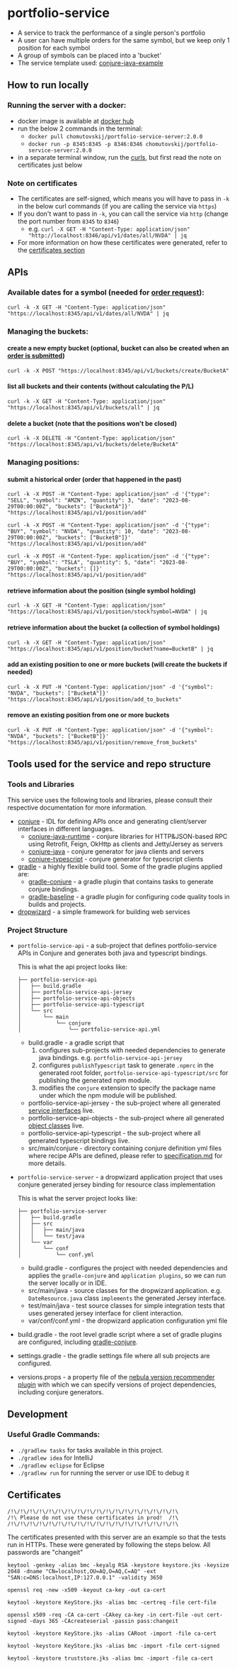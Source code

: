 # portfolio-service
- A service to track the performance of a single person's portfolio
- A user can have multiple orders for the same symbol, but we keep only 1 position for each symbol
- A group of symbols can be placed into a 'bucket'
- The service template used: [conjure-java-example](https://github.com/palantir/conjure-java-example)

## How to run locally
### Running the server with a docker:
- docker image is available at [docker hub](https://hub.docker.com/r/chomutovskij/portfolio-service-server/tags)
- run the below 2 commands in the terminal:
  - `docker pull chomutovskij/portfolio-service-server:2.0.0`
  - `docker run -p 8345:8345 -p 8346:8346 chomutovskij/portfolio-service-server:2.0.0`
- in a separate terminal window, run the [curls](#apis), but first read the note on certificates just below

### Note on certificates
- The certificates are self-signed, which means you will have to pass in `-k` in the below curl commands (if you are calling the service via `https`)
- If you don't want to pass in `-k`, you can call the service via `http` (change the port number from `8345` to `8346`)
  - e.g. `curl -X GET -H "Content-Type: application/json" "http://localhost:8346/api/v1/dates/all/NVDA" | jq`
- For more information on how these certificates were generated, refer to the [certificates section](#certificates)

## APIs
### Available dates for a symbol (needed for [order request](#submit-a-historical-order-order-that-happened-in-the-past)):
```
curl -k -X GET -H "Content-Type: application/json" "https://localhost:8345/api/v1/dates/all/NVDA" | jq
```

### Managing the buckets:
#### create a new empty bucket (optional, bucket can also be created when an [order is submitted](#submit-a-historical-order-order-that-happened-in-the-past))
```
curl -k -X POST "https://localhost:8345/api/v1/buckets/create/BucketA"
```

#### list all buckets and their contents (without calculating the P/L)
```
curl -k -X GET -H "Content-Type: application/json" "https://localhost:8345/api/v1/buckets/all" | jq
```

#### delete a bucket (note that the positions won't be closed)
```
curl -k -X DELETE -H "Content-Type: application/json" "https://localhost:8345/api/v1/buckets/delete/BucketA"
```

### Managing positions:
#### submit a historical order (order that happened in the past)
```
curl -k -X POST -H "Content-Type: application/json" -d '{"type": "SELL", "symbol": "AMZN", "quantity": 3, "date": "2023-08-29T00:00:00Z", "buckets": ["BucketA"]}' "https://localhost:8345/api/v1/position/add"

curl -k -X POST -H "Content-Type: application/json" -d '{"type": "BUY", "symbol": "NVDA", "quantity": 10, "date": "2023-08-29T00:00:00Z", "buckets": ["BucketB"]}' "https://localhost:8345/api/v1/position/add"

curl -k -X POST -H "Content-Type: application/json" -d '{"type": "BUY", "symbol": "TSLA", "quantity": 5, "date": "2023-08-29T00:00:00Z", "buckets": []}' "https://localhost:8345/api/v1/position/add"
```

#### retrieve information about the position (single symbol holding)
```
curl -k -X GET -H "Content-Type: application/json" "https://localhost:8345/api/v1/position/stock?symbol=NVDA" | jq
```

#### retrieve information about the bucket (a collection of symbol holdings)
```
curl -k -X GET -H "Content-Type: application/json" "https://localhost:8345/api/v1/position/bucket?name=BucketB" | jq
```

#### add an existing position to one or more buckets (will create the buckets if needed)
```
curl -k -X PUT -H "Content-Type: application/json" -d '{"symbol": "NVDA", "buckets": ["BucketA"]}' "https://localhost:8345/api/v1/position/add_to_buckets"
```

#### remove an existing position from one or more buckets
```
curl -k -X PUT -H "Content-Type: application/json" -d '{"symbol": "NVDA", "buckets": ["BucketB"]}' "https://localhost:8345/api/v1/position/remove_from_buckets"
```

## Tools used for the service and repo structure

### Tools and Libraries
This service uses the following tools and libraries, please consult their respective documentation for more information.
* [conjure](https://github.com/palantir/conjure) - IDL for defining APIs once and generating client/server interfaces in different languages.
    * [conjure-java-runtime](https://github.com/palantir/conjure-java-runtime/) - conjure libraries for HTTP&JSON-based RPC using Retrofit, Feign, OkHttp as clients and Jetty/Jersey as servers
    * [conjure-java](https://github.com/palantir/conjure-java) - conjure generator for java clients and servers 
    * [conjure-typescript](https://github.com/palantir/conjure-typescript) - conjure generator for typescript clients
* [gradle](https://gradle.org/) - a highly flexible build tool. Some of the gradle plugins applied are:
     *  [gradle-conjure](https://github.com/palantir/gradle-conjure) - a gradle plugin that contains tasks to generate conjure bindings.
     *  [gradle-baseline](https://github.com/palantir/gradle-baseline) - a gradle plugin for configuring code quality tools in builds and projects.
* [dropwizard](https://www.dropwizard.io/en/stable/) - a simple framework for building web services

### Project Structure
* `portfolio-service-api` - a sub-project that defines portfolio-service APIs in Conjure and generates both java and typescript bindings.

    This is what the api project looks like:
    ```
    ├── portfolio-service-api
    │   ├── build.gradle
    │   ├── portfolio-service-api-jersey
    │   ├── portfolio-service-api-objects
    │   ├── portfolio-service-api-typescript
    │   └── src
    │       └── main
    │           └── conjure
    │               └── portfolio-service-api.yml
    ```
    * build.gradle - a gradle script that 
        1. configures sub-projects with needed dependencies to generate java bindings. e.g. `portfolio-service-api-jersey`
        2. configures `publishTypescript` task to generate `.npmrc` in the generated root folder, `portfolio-service-api-typescript/src` for publishing the generated npm module.
        3. modifies the `conjure` extension to specify the package name under which the npm module will be published.
    * portfolio-service-api-jersey - the sub-project where all generated [service interfaces](portfolio-service-api/src/main/conjure/portfolio-service-api.yml#L51) live.
    * portfolio-service-api-objects - the sub-project where all generated [object classes](portfolio-service-api/src/main/conjure/portfolio-service-api.yml#L4) live.
    * portfolio-service-api-typescript - the sub-project where all generated typescript bindings live.
    * src/main/conjure - directory containing conjure definition yml files where recipe APIs are defined, please refer to [specification.md](https://github.com/palantir/conjure/blob/develop/docs/specification.md) for more details.

* `portfolio-service-server` - a dropwizard application project that uses conjure generated jersey binding for resource class implementation

    This is what the server project looks like:
    ```
    ├── portfolio-service-server
    │   ├── build.gradle
    │   ├── src
    │   │   ├── main/java
    │   │   └── test/java
    │   └── var
    │       └── conf
    │           └── conf.yml
    ```
    * build.gradle - configures the project with needed dependencies and applies the `gradle-conjure` and `application plugins`, so we can run the server locally or in IDE.
    * src/main/java - source classes for the dropwizard application. e.g. `DateResource.java` class `implements` the generated Jersey interface.
    * test/main/java - test source classes for simple integration tests that uses generated jersey interface for client interaction.
    * var/conf/conf.yml - the dropwizard application configuration yml file

* build.gradle - the root level gradle script where a set of gradle plugins are configured, including [gradle-conjure](https://github.com/palantir/gradle-conjure).
* settings.gradle - the gradle settings file where all sub projects are configured.
* versions.props - a property file of the [nebula version recommender plugin](https://github.com/nebula-plugins/nebula-dependency-recommender-plugin) with which we can specify versions of project dependencies, including conjure generators.

## Development

### Useful Gradle Commands:

* `./gradlew tasks` for tasks available in this project.
* `./gradlew idea` for IntelliJ
* `./gradlew eclipse` for Eclipse
* `./gradlew run` for running the server or use IDE to debug it

## Certificates
```
/!\/!\/!\/!\/!\/!\/!\/!\/!\/!\/!\/!\/!\/!\/!\/!\/!\/!\
/!\ Please do not use these certificates in prod!  /!\
/!\/!\/!\/!\/!\/!\/!\/!\/!\/!\/!\/!\/!\/!\/!\/!\/!\/!\
```
The certificates presented with this server are an example so that the tests run in HTTPs. These were generated by following the steps below. All passwords are "changeit"

```
keytool -genkey -alias bmc -keyalg RSA -keystore keystore.jks -keysize 2048 -dname "CN=localhost,OU=AQ,O=AQ,C=AQ" -ext "SAN:c=DNS:localhost,IP:127.0.0.1" -validity 3650

openssl req -new -x509 -keyout ca-key -out ca-cert

keytool -keystore KeyStore.jks -alias bmc -certreq -file cert-file

openssl x509 -req -CA ca-cert -CAkey ca-key -in cert-file -out cert-signed -days 365 -CAcreateserial -passin pass:changeit

keytool -keystore KeyStore.jks -alias CARoot -import -file ca-cert

keytool -keystore KeyStore.jks -alias bmc -import -file cert-signed

keytool -keystore truststore.jks -alias bmc -import -file ca-cert
```
